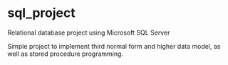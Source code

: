 # sql_project
Relational database project using Microsoft SQL Server

Simple project to implement third normal form and higher data model, as well as stored procedure programming.
